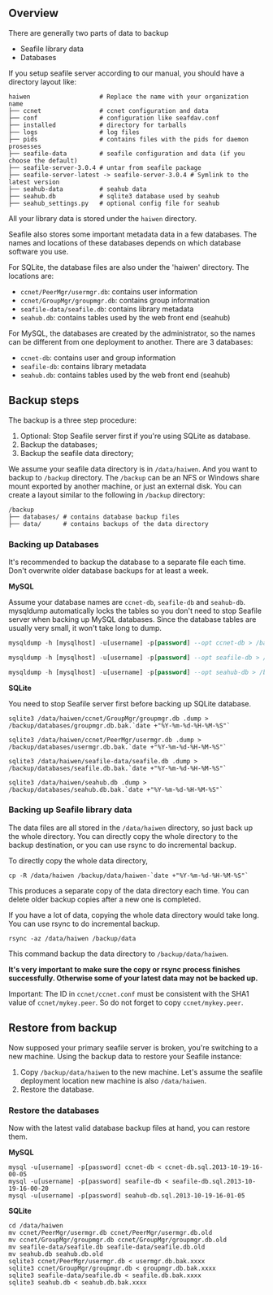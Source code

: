 ## Overview

There are generally two parts of data to backup

* Seafile library data
* Databases

If you setup seafile server according to our manual, you should have a directory layout like:

<!-- Command output from `tree -L 1` -->

    haiwen                   # Replace the name with your organization name
    ├── ccnet                # ccnet configuration and data
    ├── conf                 # configuration like seafdav.conf
    ├── installed            # directory for tarballs
    ├── logs                 # log files
    ├── pids                 # contains files with the pids for daemon prosesses
    ├── seafile-data         # seafile configuration and data (if you choose the default)
    ├── seafile-server-3.0.4 # untar from seafile package
    ├── seafile-server-latest -> seafile-server-3.0.4 # Symlink to the latest version
    ├── seahub-data          # seahub data
    ├── seahub.db            # sqlite3 database used by seahub
    ├── seahub_settings.py   # optional config file for seahub

<!-- └── seahub_settings.pyc # Bytecode version of seahub_settings.py -->

All your library data is stored under the `haiwen` directory.

Seafile also stores some important metadata data in a few databases. The names and locations of these databases depends on which database software you use.

For SQLite, the database files are also under the 'haiwen' directory. The locations are:

* `ccnet/PeerMgr/usermgr.db`: contains user information
* `ccnet/GroupMgr/groupmgr.db`: contains group information
* `seafile-data/seafile.db`: contains library metadata
* `seahub.db`: contains tables used by the web front end (seahub)

For MySQL, the databases are created by the administrator, so the names can be different from one deployment to another. There are 3 databases:

* `ccnet-db`: contains user and group information
* `seafile-db`: contains library metadata
* `seahub.db`: contains tables used by the web front end (seahub)

## Backup steps ##

The backup is a three step procedure:

1. Optional: Stop Seafile server first if you're using SQLite as database.
2. Backup the databases;
3. Backup the seafile data directory;

We assume your seafile data directory is in `/data/haiwen`. And you want to backup to `/backup` directory. The `/backup` can be an NFS or Windows share mount exported by another machine, or just an external disk. You can create a layout similar to the following in `/backup` directory:

<!-- Command output from `tree -L 1` -->

    /backup
    ├── databases/ # contains database backup files
    ├── data/      # contains backups of the data directory

### Backing up Databases ###

It's recommended to backup the database to a separate file each time. Don't overwrite older database backups for at least a week.

**MySQL**

Assume your database names are `ccnet-db`, `seafile-db` and `seahub-db`. mysqldump automatically locks the tables so you don't need to stop Seafile server when backing up MySQL databases. Since the database tables are usually very small, it won't take long to dump.

```SQL
mysqldump -h [mysqlhost] -u[username] -p[password] --opt ccnet-db > /backup/databases/ccnet-db.sql.`date +"%Y-%m-%d-%H-%M-%S"`

mysqldump -h [mysqlhost] -u[username] -p[password] --opt seafile-db > /backup/databases/seafile-db.sql.`date +"%Y-%m-%d-%H-%M-%S"`

mysqldump -h [mysqlhost] -u[username] -p[password] --opt seahub-db > /backup/databases/seahub-db.sql.`date +"%Y-%m-%d-%H-%M-%S"`
```

**SQLite**

You need to stop Seafile server first before backing up SQLite database.

```Shell
sqlite3 /data/haiwen/ccnet/GroupMgr/groupmgr.db .dump > /backup/databases/groupmgr.db.bak.`date +"%Y-%m-%d-%H-%M-%S"`

sqlite3 /data/haiwen/ccnet/PeerMgr/usermgr.db .dump > /backup/databases/usermgr.db.bak.`date +"%Y-%m-%d-%H-%M-%S"`

sqlite3 /data/haiwen/seafile-data/seafile.db .dump > /backup/databases/seafile.db.bak.`date +"%Y-%m-%d-%H-%M-%S"`

sqlite3 /data/haiwen/seahub.db .dump > /backup/databases/seahub.db.bak.`date +"%Y-%m-%d-%H-%M-%S"`
```

### Backing up Seafile library data ###

The data files are all stored in the `/data/haiwen` directory, so just back up the whole directory. You can directly copy the whole directory to the backup destination, or you can use rsync to do incremental backup.

To directly copy the whole data directory,

```Shell
cp -R /data/haiwen /backup/data/haiwen-`date +"%Y-%m-%d-%H-%M-%S"`
```

This produces a separate copy of the data directory each time. You can delete older backup copies after a new one is completed.

If you have a lot of data, copying the whole data directory would take long. You can use rsync to do incremental backup.

```Shell
rsync -az /data/haiwen /backup/data
```

This command backup the data directory to `/backup/data/haiwen`.

**It's very important to make sure the copy or rsync process finishes successfully. Otherwise some of your latest data may not be backed up.**

Important: The ID in `ccnet/ccnet.conf` must be consistent with the SHA1 value of `ccnet/mykey.peer`. So do not forget to copy `ccnet/mykey.peer`.

## Restore from backup ##

Now supposed your primary seafile server is broken, you're switching to a new machine. Using the backup data to restore your Seafile instance:

1. Copy `/backup/data/haiwen` to the new machine. Let's assume the seafile deployment location new machine is also `/data/haiwen`.
2. Restore the database.

### Restore the databases

Now with the latest valid database backup files at hand, you can restore them.

**MySQL**

```Shell
mysql -u[username] -p[password] ccnet-db < ccnet-db.sql.2013-10-19-16-00-05
mysql -u[username] -p[password] seafile-db < seafile-db.sql.2013-10-19-16-00-20
mysql -u[username] -p[password] seahub-db.sql.2013-10-19-16-01-05
```

**SQLite**

```Shell
cd /data/haiwen
mv ccnet/PeerMgr/usermgr.db ccnet/PeerMgr/usermgr.db.old
mv ccnet/GroupMgr/groupmgr.db ccnet/GroupMgr/groupmgr.db.old
mv seafile-data/seafile.db seafile-data/seafile.db.old
mv seahub.db seahub.db.old
sqlite3 ccnet/PeerMgr/usermgr.db < usermgr.db.bak.xxxx
sqlite3 ccnet/GroupMgr/groupmgr.db < groupmgr.db.bak.xxxx
sqlite3 seafile-data/seafile.db < seafile.db.bak.xxxx
sqlite3 seahub.db < seahub.db.bak.xxxx
```
